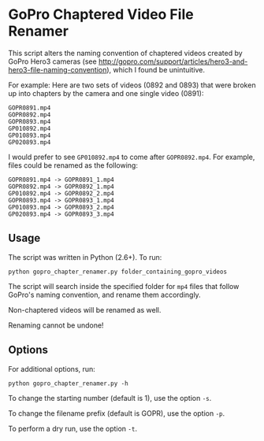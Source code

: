 GoPro Chaptered Video File Renamer
==================================

This script alters the naming convention of chaptered videos created by GoPro
Hero3 cameras (see
http://gopro.com/support/articles/hero3-and-hero3-file-naming-convention),
which I found be unintuitive. 

For example:
Here are two sets of videos (0892 and 0893) that were broken up into chapters by
the camera and one single video (0891):
~~~~
GOPR0891.mp4
GOPR0892.mp4
GOPR0893.mp4
GP010892.mp4
GP010893.mp4
GP020893.mp4
~~~~

I would prefer to see `GP010892.mp4` to come after `GOPR0892.mp4`. For example,
files could be renamed as the following:
~~~~
GOPR0891.mp4 -> GOPR0891_1.mp4
GOPR0892.mp4 -> GOPR0892_1.mp4
GP010892.mp4 -> GOPR0892_2.mp4
GOPR0893.mp4 -> GOPR0893_1.mp4
GP010893.mp4 -> GOPR0893_2.mp4
GP020893.mp4 -> GOPR0893_3.mp4
~~~~
Usage
-----

The script was written in Python (2.6+). To run:

~~~~
python gopro_chapter_renamer.py folder_containing_gopro_videos
~~~~

The script will search inside the specified folder for `mp4` files that follow
GoPro's naming convention, and rename them accordingly.

Non-chaptered videos will be renamed as well.

Renaming cannot be undone!

Options
-------

For additional options, run:

~~~~
python gopro_chapter_renamer.py -h
~~~~

To change the starting number (default is 1), use the option `-s`.

To change the filename prefix (default is GOPR), use the option `-p`.

To perform a dry run, use the option `-t`.
